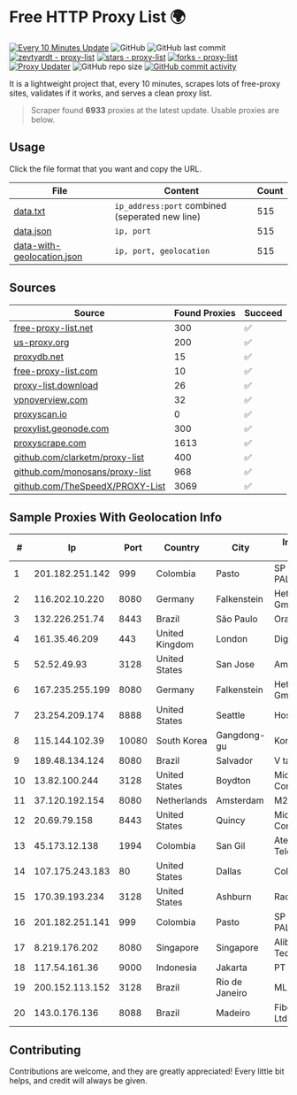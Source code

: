 
# Free HTTP Proxy List 🌍

[![Every 10 Minutes Update](https://github.com/mertguvencli/http-proxy-list/actions/workflows/main.yml/badge.svg?branch=main)](https://github.com/mertguvencli/http-proxy-list/actions/workflows/main.yml)
![GitHub](https://img.shields.io/github/license/mertguvencli/http-proxy-list)
![GitHub last commit](https://img.shields.io/github/last-commit/mertguvencli/http-proxy-list)
[![zevtyardt - proxy-list](https://img.shields.io/static/v1?label=zevtyardt&message=proxy-list&color=blue&logo=github)](https://github.com/zevtyardt/proxy-list "Go to GitHub repo")
[![stars - proxy-list](https://img.shields.io/github/stars/zevtyardt/proxy-list?style=social)](https://github.com/zevtyardt/proxy-list)
[![forks - proxy-list](https://img.shields.io/github/forks/zevtyardt/proxy-list?style=social)](https://github.com/zevtyardt/proxy-list)
[![Proxy Updater](https://github.com/zevtyardt/proxy-list/workflows/Proxy%20Updater/badge.svg)](https://github.com/zevtyardt/proxy-list/actions?query=workflow:"Proxy+Updater")
![GitHub repo size](https://img.shields.io/github/repo-size/zevtyardt/proxy-list)
[![GitHub commit activity](https://img.shields.io/github/commit-activity/m/zevtyardt/proxy-list?logo=commits)](https://github.com/zevtyardt/proxy-list/commits/main)

It is a lightweight project that, every 10 minutes, scrapes lots of free-proxy sites, validates if it works, and serves a clean proxy list.

> Scraper found **6933** proxies at the latest update. Usable proxies are below.

## Usage

Click the file format that you want and copy the URL.

|File|Content|Count|
|----|-------|-----|
|[data.txt](https://raw.githubusercontent.com/mertguvencli/http-proxy-list/main/proxy-list/data.txt)|`ip_address:port` combined (seperated new line)|515|
|[data.json](https://raw.githubusercontent.com/mertguvencli/http-proxy-list/main/proxy-list/data.json)|`ip, port`|515|
|[data-with-geolocation.json](https://raw.githubusercontent.com/mertguvencli/http-proxy-list/main/proxy-list/data-with-geolocation.json)|`ip, port, geolocation`|515|

## Sources

|Source|Found Proxies|Succeed|
|------|-------------|-------|
|[free-proxy-list.net](https://free-proxy-list.net)|300|✅|
|[us-proxy.org](https://www.us-proxy.org)|200|✅|
|[proxydb.net](http://proxydb.net)|15|✅|
|[free-proxy-list.com](https://free-proxy-list.com/?page=&port=&type%5B%5D=http&type%5B%5D=https&up_time=0&search=Search)|10|✅|
|[proxy-list.download](https://www.proxy-list.download/HTTP)|26|✅|
|[vpnoverview.com](https://vpnoverview.com/privacy/anonymous-browsing/free-proxy-servers)|32|✅|
|[proxyscan.io](https://www.proxyscan.io)|0|✅|
|[proxylist.geonode.com](https://proxylist.geonode.com/api/proxy-list?limit=300&page=1&sort_by=lastChecked&sort_type=desc&protocols=http,https)|300|✅|
|[proxyscrape.com](https://api.proxyscrape.com/v2/?request=displayproxies&protocol=http&timeout=10000&country=all&ssl=all&anonymity=all)|1613|✅|
|[github.com/clarketm/proxy-list](https://raw.githubusercontent.com/clarketm/proxy-list/master/proxy-list-raw.txt)|400|✅|
|[github.com/monosans/proxy-list](https://raw.githubusercontent.com/monosans/proxy-list/main/proxies/http.txt)|968|✅|
|[github.com/TheSpeedX/PROXY-List](https://raw.githubusercontent.com/TheSpeedX/PROXY-List/master/http.txt)|3069|✅|


## Sample Proxies With Geolocation Info

|#|Ip|Port|Country|City|Internet Service Provider|
|-|--|----|-------|----|-------------------------|
|1|201.182.251.142|999|Colombia|Pasto|SP SISTEMAS PALACIOS LTDA|
|2|116.202.10.220|8080|Germany|Falkenstein|Hetzner Online GmbH|
|3|132.226.251.74|8443|Brazil|São Paulo|Oracle Corporation|
|4|161.35.46.209|443|United Kingdom|London|DigitalOcean, LLC|
|5|52.52.49.93|3128|United States|San Jose|Amazon.com, Inc.|
|6|167.235.255.199|8080|Germany|Falkenstein|Hetzner Online GmbH|
|7|23.254.209.174|8888|United States|Seattle|Hostwinds LLC.|
|8|115.144.102.39|10080|South Korea|Gangdong-gu|Korea Telecom|
|9|189.48.134.124|8080|Brazil|Salvador|V tal|
|10|13.82.100.244|3128|United States|Boydton|Microsoft Corporation|
|11|37.120.192.154|8080|Netherlands|Amsterdam|M247 Europe SRL|
|12|20.69.79.158|8443|United States|Quincy|Microsoft Corporation|
|13|45.173.12.138|1994|Colombia|San Gil|Atenea Telecomunicaciones|
|14|107.175.243.183|80|United States|Dallas|ColoCrossing|
|15|170.39.193.234|3128|United States|Ashburn|Rackdog, LLC|
|16|201.182.251.141|999|Colombia|Pasto|SP SISTEMAS PALACIOS LTDA|
|17|8.219.176.202|8080|Singapore|Singapore|Alibaba (US) Technology Co., Ltd.|
|18|117.54.161.36|9000|Indonesia|Jakarta|PT IndoInternet|
|19|200.152.113.152|3128|Brazil|Rio de Janeiro|MLS Wireless S/A|
|20|143.0.176.136|8088|Brazil|Madeiro|Fiberlink Telecom Ltda|



## Contributing

Contributions are welcome, and they are greatly appreciated! Every
little bit helps, and credit will always be given.

